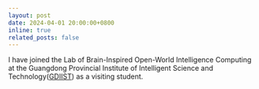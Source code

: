```yaml
---
layout: post
date: 2024-04-01 20:00:00+0800
inline: true
related_posts: false
---
```


I have joined the Lab of Brain-Inspired Open-World Intelligence Computing at the Guangdong Provincial Institute of Intelligent Science and Technology([GDIIST](https://gdiist.cn/)) as a visiting student.